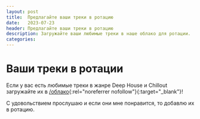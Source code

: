 ```yaml
---
layout: post
title:  Предлагайте ваши треки в ротацию
date:   2023-07-23
header: Предлагайте ваши треки в ротацию
description: Загружайте ваши любимые треки в наше облако для ротации.
categories:
---
```


# Ваши треки в ротации
Если у вас есть любимые треки в жанре Deep House и Chillout загружайте их в [/облако](https://mega.nz/filerequest/NE94g4KenFY){:rel="noreferrer nofollow"}{:target="_blank"}! 

С удовольствием прослушаю и если они мне понравится, то добавлю их в ротацию.

